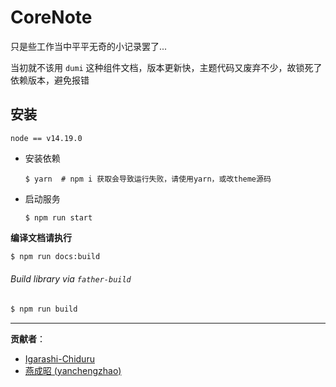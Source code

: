 # CoreNote

只是些工作当中平平无奇的小记录罢了...

当初就不该用 `dumi` 这种组件文档，版本更新快，主题代码又废弃不少，故锁死了依赖版本，避免报错

## 安装

`node == v14.19.0`

- 安装依赖

  ```shell
  $ yarn  # npm i 获取会导致运行失败，请使用yarn，或改theme源码
  ```

- 启动服务

  ```shell
  $ npm run start
  ```

**编译文档请执行**

```bash
$ npm run docs:build
```

###### Build library via `father-build`

```bash
$ npm run build
```

---

**贡献者**：

- [Igarashi-Chiduru](https://github.com/Igarashi-Chiduru)
- [燕成昭 (yanchengzhao)](https://gitee.com/yanchengzhao)
